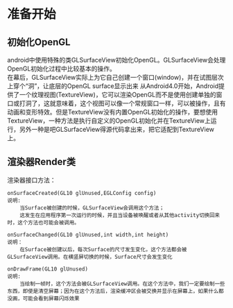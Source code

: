 # 准备开始

## 初始化OpenGL
  android中使用特殊的类GLSurfaceView初始化OpenGL。GLSurfaceView会处理OpenGL初始化过程中比较基本的操作。  
在幕后，GLSurfaceView实际上为它自己创建一个窗口(window)，并在试图层次上穿个“洞”，让底层的OpenGL surface显示出来
从Android4.0开始，Android提供了一个纹理视图(TextureView)，它可以渲染OpenGL而不是使用创建单独的窗口或打洞了，这就意味着，这个视图可以像一个常规窗口一样，可以被操作，且有动画和变形特效。但是TextureView没有内置OpenGL初始化的操作，要想使用TextureView，一种方法是执行自定义的OpenGL初始化并在TextureView上运行，另外一种是吧GLSurfaceView得源代码拿出来，把它适配到TextureView上。
## 渲染器Render类
渲染器接口方法：
```
onSurfaceCreated(GL10 glUnused,EGLConfig config)
说明:
	当Surface被创建的时候，GLSurfaceView会调用这个方法；
	这发生在应用程序第一次运行的时候，并且当设备被唤醒或者从其他activity切换回来时，这个方法也可能会被调用。
```
```
onSurfaceChanged(GL10 glUnused,int width,int height)
说明：
	在Surface被创建以后，每次Surface的尺寸发生变化，这个方法都会被GLSurfaceView调用。在横竖屏切换的时候，Surface尺寸会发生变化
```
```
onDrawFrame(GL10 glUnused)
说明:
	当绘制一帧时，这个方法会被GLSurfaceView调用。在这个方法中，我们一定要绘制一些东西，即使是清空屏幕；因为在这个方法后，渲染缓冲区会被交换并显示在屏幕上，如果什么都没画，可能会看到屏幕闪烁效果
```